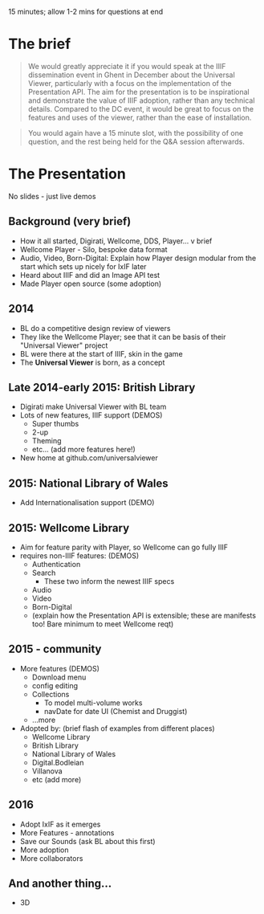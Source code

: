 15 minutes; allow 1-2 mins for questions at end

# The brief

> We would greatly appreciate it if you would speak at the IIIF dissemination event in Ghent in December about the Universal Viewer, particularly with a focus on the implementation of the Presentation API. The aim for the presentation is to be inspirational and demonstrate the value of IIIF adoption, rather than any technical details.  Compared to the DC event, it would be great to focus on the features and uses of the viewer, rather than the ease of installation. 

>You would again have a 15 minute slot, with the possibility of one question, and the rest being held for the Q&A session afterwards.

# The Presentation

No slides - just live demos

## Background (very brief)

* How it all started, Digirati, Wellcome, DDS, Player... v brief
* Wellcome Player - Silo, bespoke data format
* Audio, Video, Born-Digital: Explain how Player design modular from the start which sets up nicely for IxIF later
* Heard about IIIF and did an Image API test
* Made Player open source (some adoption)

## 2014

* BL do a competitive design review of viewers
* They like the Wellcome Player; see that it can be basis of their "Universal Viewer" project
* BL were there at the start of IIIF, skin in the game
* The **Universal Viewer** is born, as a concept

## Late 2014-early 2015: British Library

* Digirati make Universal Viewer with BL team
* Lots of new features, IIIF support (DEMOS)
  * Super thumbs
  * 2-up
  * Theming
  * etc... (add more features here!)
* New home at github.com/universalviewer

## 2015: National Library of Wales

* Add Internationalisation support (DEMO)

## 2015: Wellcome Library

* Aim for feature parity with Player, so Wellcome can go fully IIIF
* requires non-IIIF features: (DEMOS)
  * Authentication
  * Search
    * These two inform the newest IIIF specs
  * Audio
  * Video
  * Born-Digital
  * (explain how the Presentation API is extensible; these are manifests too! Bare minimum to meet Wellcome reqt)

## 2015 - community

* More features (DEMOS)
  * Download menu
  * config editing
  * Collections
    * To model multi-volume works
    * navDate for date UI (Chemist and Druggist)
  * ...more
* Adopted by: (brief flash of examples from different places)
  * Wellcome Library
  * British Library
  * National Library of Wales
  * Digital.Bodleian
  * Villanova
  * etc (add more)

## 2016

* Adopt IxIF as it emerges
* More Features - annotations
* Save our Sounds (ask BL about this first)
* More adoption
* More collaborators


## And another thing...

* 3D
